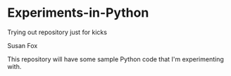 # Experiments-in-Python
Trying out repository just for kicks

Susan Fox

This repository will have some sample Python code that I'm experimenting with.
